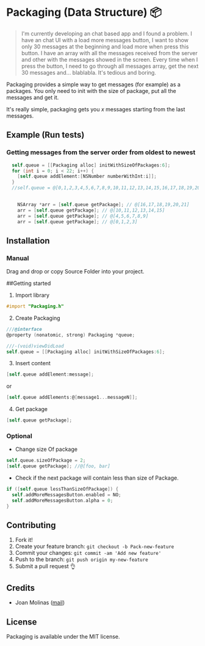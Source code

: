 # Packaging (Data Structure) :package:

>I'm currently developing an chat based app and I found a problem. 
>I have an chat UI with a load more messages button, I want to show only 30 messages at the beginning and load more when press this button. I have an array with all the messages received from the server and other with the messages showed in the screen. 
>Every time when I press the button, I need to go through all messages array, get the next 30 messages and... blablabla. It's tedious and boring.

Packaging provides a simple way to get messages (for example) as a packages. You only need to init with the size of package, put all the messages and get it.

It's really simple, packaging gets you *x* messages starting from the last messages.

## Example (Run tests)

### Getting messages from the server order from oldest to newest
```Objective-C
  self.queue = [[Packaging alloc] initWithSizeOfPackages:6];
  for (int i = 0; i < 22; i++) {
    [self.queue addElement:[NSNumber numberWithInt:i]];
  }
  //self.queue = @[0,1,2,3,4,5,6,7,8,9,10,11,12,13,14,15,16,17,18,19,20,21]
    
```

```Objective-C
	NSArray *arr = [self.queue getPackage]; // @[16,17,18,19,20,21]
    arr = [self.queue getPackage]; // @[10,11,12,13,14,15]
    arr = [self.queue getPackage]; // @[4,5,6,7,8,9]
    arr = [self.queue getPackage]; // @[0,1,2,3] 
```
  

## Installation

### Manual
Drag and drop or copy Source Folder into your project.

##Getting started
  
  1. Import library
  ```Objective-C
  #import "Packaging.h"
  ```
 
  2. Create Packaging
  ```Objective-C
  ///@interface
  @property (nonatomic, strong) Packaging *queue;
  
  ///-(void)viewDidLoad
  self.queue = [[Packaging alloc] initWithSizeOfPackages:6];
  ```
 
  3. Insert content
  ```Objective-C
  [self.queue addElement:message];
  ```
  or
  ```Objective-C
  [self.queue addElements:@[message1...messageN]];
  ```
    
  4. Get package
  ```Objective-C
  [self.queue getPackage];
  ```
  
### Optional
  * Change size Of package
  
  ```Objective-C
  self.queue.sizeOfPackage = 2;
  [self.queue getPackage]; //@[foo, bar]
  ```
  
  * Check if the next package will contain less than size of Package.
  
  ```Objective-C
  if ([self.queue lessThanSizeOfPackage]) {
    self.addMoreMessagesButton.enabled = NO;
    self.addMoreMessagesButton.alpha = 0;
  }
  ```
  
  
## Contributing

1. Fork it!
2. Create your feature branch: `git checkout -b Pack-new-feature`
3. Commit your changes: `git commit -am 'Add new feature'`
4. Push to the branch: `git push origin my-new-feature`
5. Submit a pull request 👌

## Credits
 - Joan Molinas ([mail](joanmramon@gmail.com))

## License

Packaging is available under the MIT license.

